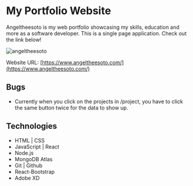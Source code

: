 # My Portfolio Website

<!-- Npm packages | Shorthand react component boilerplate [rafce]
Backend --
[dotenv] - Loads environment variables from a .env file.
[express] - is a back end web application framework for building RESTful APIs with Node.js
[nodemon] - It simply restarts the node application whenever it observes the changes in the file present in the working directory of your project.
[concurrently] - lets you run frontend and backend with one command.npm run start.
[cors] - CORS is a node.js package for providing a Connect/Express middleware that can be used to enable CORS with various options.
[mongoose] - Provides everything that lets us connect to mongoDB.

Frontend --
[bootstrap react-bootstrap] - used for fast styling
[emailjs-com] - used to send emails in the form.
[mapbox-gl maplibre-gl react-map-gl] - works with the maps
[react-scroll react-scroll-motion] - effects on scroll into view
[react-toastify] - makes a toast appear when form is submited
[react-router-dom] - lets you change content on click in page.
[axios] - links backend and frontend. Makes api calls easy.
[react-loader-spinner] - load spinner
[react-helmet] - manipulate html head attributes from components
[@mui/icons-material @mui/material @emotion/styled @emotion/react] - material ui icons
-->

Angeltheesoto is my web portfolio showcasing my skills, education and more as a software developer. This is a single page application.
Check out the link below!

![angeltheesoto](https://i.postimg.cc/mZKHs7xL/angeltheesoto.png)

Website URL: [https://www.angeltheesoto.com/](https://www.angeltheesoto.com/)

## Bugs

- Currently when you click on the projects in /project, you have to click the same button twice for the data to show up.

## Technologies

- HTML | CSS
- JavaScript | React
- Node.js
- MongoDB Atlas
- Git | Github
- React-Bootstrap
- Adobe XD

<!--
WORKING ON:
  1. Work on blog page.
 -->
